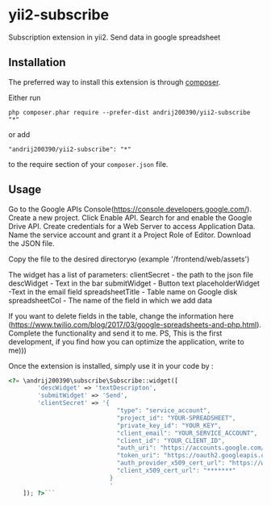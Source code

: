 yii2-subscribe
==============
Subscription extension in yii2. Send data in google spreadsheet

Installation
------------

The preferred way to install this extension is through [composer](http://getcomposer.org/download/).

Either run

```
php composer.phar require --prefer-dist andrij200390/yii2-subscribe "*"
```

or add

```
"andrij200390/yii2-subscribe": "*"
```

to the require section of your `composer.json` file.


Usage
-----
Go to the Google APIs Console(https://console.developers.google.com/).
Create a new project.
Click Enable API. 
Search for and enable the Google Drive API.
Create credentials for a Web Server to access Application Data.
Name the service account and grant it a Project Role of Editor.
Download the JSON file.

Copy the file to the desired directoryю (example '/frontend/web/assets')

The widget has a list of parameters:
clientSecret - the path to the json file 
descWidget - Text in the bar
submitWidget - Button text
placeholderWidget -Text in the email field
spreadsheetTitle - Table name on Google disk
spreadsheetCol - The name of the field in which we add data



If you want to delete fields in the table, change the information here (https://www.twilio.com/blog/2017/03/google-spreadsheets-and-php.html). Complete the functionality and send it to me.
PS, This is the first development, if you find how you can optimize the application, write to me)))


Once the extension is installed, simply use it in your code by  :

```php
<?= \andrij200390\subscribe\Subscribe::widget([
        'descWidget' => 'textDescripton',
        'submitWidget' => 'Send',
        'clientSecret' => '{
                              "type": "service_account",
                              "project_id": "YOUR-SPREADSHEET",
                              "private_key_id": "YOUR_KEY",
                              "client_email": "YOUR_SERVICE_ACCOUNT",
                              "client_id": "YOUR_CLIENT_ID",
                              "auth_uri": "https://accounts.google.com/o/oauth2/auth",
                              "token_uri": "https://oauth2.googleapis.com/token",
                              "auth_provider_x509_cert_url": "https://www.googleapis.com/oauth2/v1/certs",
                              "client_x509_cert_url": "*******"
                            }
                            '
    ]); ?>```


